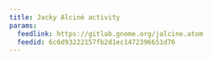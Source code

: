 ```yaml
---
title: Jacky Alciné activity
params:
  feedlink: https://gitlab.gnome.org/jalcine.atom
  feedid: 6c6d93222157fb2d1ec1472396651d76
---
```

